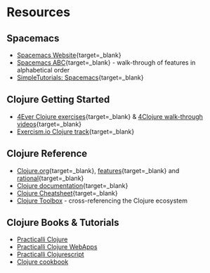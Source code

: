 # Resources


## Spacemacs

* [Spacemacs Website](http://spacemacs.org/){target=_blank}
* [Spacemacs ABC](https://www.youtube.com/playlist?list=PLrJ2YN5y27KLhd3yNs2dR8_inqtEiEweE){target=_blank} - walk-through of features in alphabetical order
* [SimpleTutorials: Spacemacs](https://simpletutorials.com/c/2883/Spacemacs){target=_blank}


## Clojure Getting Started

* [4Ever Clojure exercises](https://4clojure.oxal.org/){target=_blank} & [4Clojure walk-through videos](https://www.youtube.com/playlist?list=PLpr9V-R8ZxiDB_KGrbliCsCUrmcBvdW16){target=_blank}
* [Exercism.io Clojure track](https://exercism.org/tracks/clojure){target=_blank}


## Clojure Reference

* [Clojure.org](http://clojure.org){target=_blank}, [features](http://clojure.org/features){target=_blank} and [rational](http://clojure.org/rationale){target=_blank}
* [Clojure documentation](http://clojure.org/documentation){target=_blank}
* [Clojure Cheatsheet](http://clojure.org/cheatsheet){target=_blank}
* [Clojure Toolbox](https://www.clojure-toolbox.com/) - cross-referencing the Clojure ecosystem


## Clojure Books & Tutorials

* [Practicalli Clojure](http://practical.li/clojure/)
* [Practicalli Clojure WebApps](http://practical.li/clojure-web-services/)
* [Practicalli Clojurescript](http://practical.li/clojurescript/)
* [Clojure cookbook](https://github.com/clojure-cookbook/clojure-cookbook)
